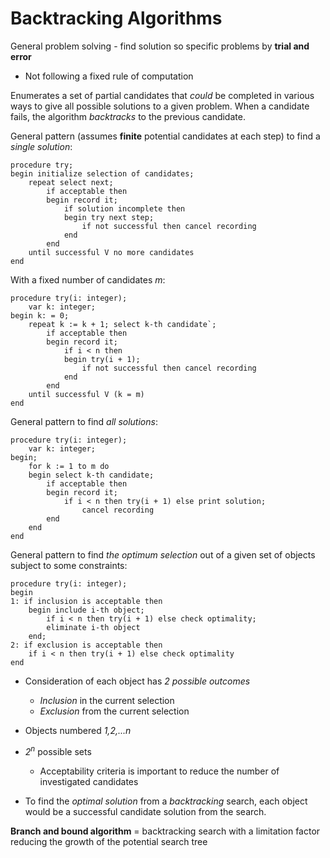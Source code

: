 # Backtracking Algorithms

General problem solving - find solution so specific problems by **trial and error**

- Not following a fixed rule of computation

Enumerates a set of partial candidates that _could_ be completed in various ways to give all possible solutions to a given problem. When a candidate fails, the algorithm _backtracks_ to the previous candidate.

General pattern (assumes **finite** potential candidates at each step) to find a _single solution_:

```
procedure try;
begin initialize selection of candidates;
    repeat select next;
        if acceptable then
        begin record it;
            if solution incomplete then
            begin try next step;
                if not successful then cancel recording
            end
        end
    until successful V no more candidates
end
```

With a fixed number of candidates _m_:

```
procedure try(i: integer);
    var k: integer;
begin k: = 0;
    repeat k := k + 1; select k-th candidate`;
        if acceptable then
        begin record it;
            if i < n then
            begin try(i + 1);
                if not successful then cancel recording
            end
        end
    until successful V (k = m)
end
```

General pattern to find _all solutions_:

```
procedure try(i: integer);
    var k: integer;
begin;
    for k := 1 to m do
    begin select k-th candidate;
        if acceptable then
        begin record it;
            if i < n then try(i + 1) else print solution;
                cancel recording
        end
    end
end
```

General pattern to find _the optimum selection_ out of a given set of objects subject to some constraints:

```
procedure try(i: integer);
begin
1: if inclusion is acceptable then
    begin include i-th object;
        if i < n then try(i + 1) else check optimality;
        eliminate i-th object
    end;
2: if exclusion is acceptable then
    if i < n then try(i + 1) else check optimality
end
```

- Consideration of each object has _2 possible outcomes_
  - _Inclusion_ in the current selection
  - _Exclusion_ from the current selection
- Objects numbered _1,2,...n_
- _2<sup>n</sup>_ possible sets

  - Acceptability criteria is important to reduce the number of investigated candidates

- To find the _optimal solution_ from a _backtracking_ search, each object would be a successful candidate solution from the search.

**Branch and bound algorithm** = backtracking search with a limitation factor reducing the growth of the potential search tree
